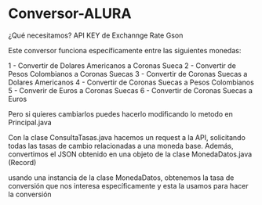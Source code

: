 # Conversor-ALURA

¿Qué necesitamos? 
API KEY de Exchannge Rate 
Gson

Este conversor funciona específicamente entre las siguientes monedas: 

 1 - Convertir de Dolares Americanos a Coronas Sueca 2 - Convertir de Pesos Colombianos a Coronas Suecas 
                    3 - Convertir de Coronas Suecas a Dolares Americanos
                    4 - Convertir de Coronas Suecas a Pesos Colombianos
                    5 - Converir de Euros a Coronas Suecas 
                    6 - Convertir de Coronas Suecas a Euros 

Pero si quieres cambiarlos puedes hacerlo modificando lo metodo en Principal.java 

Con la clase ConsultaTasas.java hacemos un request a la API, solicitando todas las tasas de cambio relacionadas a una moneda base. Además, convertimos el JSON obtenido 
en una objeto de la clase MonedaDatos.java (Record) 

usando una instancia de la clase MonedaDatos, obtenemos la tasa de conversión que nos interesa específicamente y esta la usamos para hacer la conversión 
